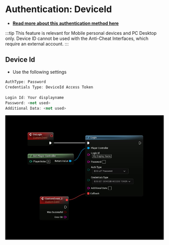 # Authentication: DeviceId
- **[Read more about this authentication method here](https://dev.epicgames.com/docs/services/en-US/GameServices/Connect/index.html#usingdeviceid)**

:::tip
This feature is relevant for Mobile personal devices and PC Desktop only. Device ID cannot be used with the Anti-Cheat Interfaces, which require an external account.
:::


## Device Id
- Use the following settings
```cpp
AuthType: Password
Credentials Type: DeviceId Access Token

Login Id: Your displayname
Password: <not used>
Additional Data: <not used>
```

![Image](../../../../static/img/login_deviceid.jpg)